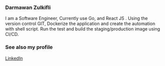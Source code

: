 ### Darmawan Zulkifli

I am a Software Engineer, Currently use Go, and React JS . Using the version control GIT, Dockerize the application and create the automation with shell script. Run the test and build the staging/production image using CI/CD. 

### See also my profile

[LinkedIn](https://www.linkedin.com/in/darmawan-zulkifli/)

